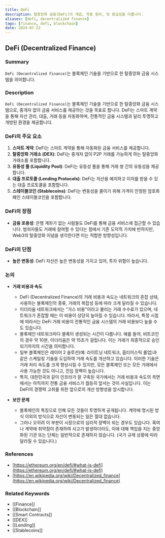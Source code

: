 ```yaml
---
title: DeFi
description: 탈중앙화 금융(DeFi)의 개념, 작동 원리, 및 중요성을 다룹니다.
aliases: [defi, decentralized finance]
tags: [finance, defi, blockchain]
date: 2024-07-22
---
```


## DeFi (Decentralized Finance)

### Summary

`DeFi (Decentralized Finance)`는 블록체인 기술을 기반으로 한 탈중앙화 금융 시스템을 의미합니다.

### Description

`DeFi (Decentralized Finance)`는 블록체인 기술을 기반으로 한 탈중앙화 금융 시스템으로, 중개자 없이 금융 서비스를 제공하는 것을 목표로 합니다. DeFi는 스마트 계약을 통해 자산 관리, 대출, 거래 등을 자동화하며, 전통적인 금융 시스템과 달리 투명하고 개방된 환경을 제공합니다.

### DeFi의 주요 요소

1. **스마트 계약**: DeFi는 스마트 계약을 통해 자동화된 금융 서비스를 제공합니다.
2. **탈중앙화 거래소 (DEX)**: DeFi는 중개자 없이 P2P 거래를 가능하게 하는 탈중앙화 거래소를 포함합니다.
3. **유동성 풀 (Liquidity Pool)**: DeFi는 유동성 풀을 통해 거래 쌍 간의 유동성을 제공합니다.
4. **대출 프로토콜 (Lending Protocols)**: DeFi는 자산을 예치하고 이자를 받을 수 있는 대출 프로토콜을 포함합니다.
5. **스테이블코인 (Stablecoins)**: DeFi는 변동성을 줄이기 위해 가격이 안정된 암호화폐인 스테이블코인을 포함합니다.

### DeFi의 장점

- **금융 포용성**: 은행 계좌가 없는 사람들도 DeFi를 통해 금융 서비스에 접근할 수 있습니다. 범죄자들도 거래에 참여할 수 있다는 점에서 기존 도덕적 가치에 반하지만, Web3의 탈중앙화 이념을 생각한다면 이는 적합한 방향성입니다.

### DeFi의 단점

- **높은 변동성**: DeFi 자산은 높은 변동성을 가지고 있어, 투자 위험이 높습니다.

### 논의

- **거래 비용과 속도**

  - DeFi (Decentralized Finance)의 거래 비용과 속도는 네트워크의 혼잡 상태, 사용하는 블록체인의 종류, 거래의 복잡성 등에 따라 크게 달라질 수 있습니다.
  - 이더리움 네트워크에서는 "가스 비용"이라고 불리는 거래 수수료가 있으며, 네트워크가 혼잡할 때는 이 비용이 상당히 높아질 수 있습니다. 따라서, 특정 시점에 따라서는 DeFi 거래 비용이 전통적인 금융 시스템의 거래 비용보다 높을 수도 있습니다.
  - 블록체인 네트워크마다 블록이 생성되는 시간이 다릅니다. 예를 들어, 비트코인의 경우 약 10분, 이더리움은 약 15초가 걸립니다. 이는 거래가 최종적으로 승인되기까지의 시간을 의미합니다.
  - 일부 블록체인은 레이어 2 솔루션(예: 라이트닝 네트워크, 옵티미스틱 롤업)과 같은 스케일링 기술을 도입하여 거래 속도를 개선하고 있습니다. 이러한 기술은 거래 처리 속도를 크게 향상시킬 수 있지만, 모든 블록체인 또는 모든 거래에서 사용 가능한 것도 아니고, 진입 장벽이 높습니다.
  - 특히, 대한민국과 같이 인프라가 잘 구축된 국가에서는 거래 비용과 속도의 측면에서는 아직까지 전통 금융 서비스가 월등히 앞서는 것이 사실입니다. 이는 DeFi의 경쟁력 고취를 위한 앞으로의 개선 방향성을 암시합니다.

- **보안 문제**
  - 블록체인의 특징으로 인해 모든 것들이 투명하게 공개됩니다. 계약에 명시된 방식 이외의 방식으로 자산이 변동되는 일은 절대 없습니다.
  - 그러나 오히려 이 부분이 시장으로의 심리적 장벽이 되는 경우도 있습니다. 혹여나 계약에 취약점이 존재하여 사고가 발생하더라도, 이에 대해 책임을 지는 중앙화된 기관 또는 단체는 일반적으로 존재하지 않습니다. (국가 규제 상황에 따라 달라질 수 있습니다.)

### References

- [https://ethereum.org/en/defi/#what-is-defi](https://ethereum.org/en/defi/#what-is-defi)
- [https://en.wikipedia.org/wiki/Decentralized_finance](https://en.wikipedia.org/wiki/Decentralized_finance)

### Related Keywords

- [[Finance]]
- [[Blockchain]]
- [[Smart Contracts]]
- [[DEX]]
- [[Lending]]
- [[Stablecoins]]
